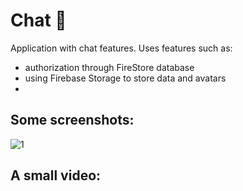 # Chat  📲

Application with chat features. Uses features such as:

- authorization through FireStore database
- using Firebase Storage to store data and avatars
- 

Some screenshots:
-----------------
![1](https://github.com/beardmikle/Chat/assets/11380960/6451f4da-afce-4c52-b596-0151b2a9c7d4)



A small video:
-----------------


